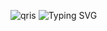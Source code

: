 ![qris](https://github.com/user-attachments/assets/1d47cc4b-d1ba-4603-b09c-2debc2397537)
<img
        src="https://readme-typing-svg.herokuapp.com?font=ShadowsIntoLightsize=50&duration=5500&color=f70787&background=FF673200&center=true&vCenter=true&lines=SCAN+QRIS+UNTUK+MEMBAYAR😊"
            alt="Typing SVG"
        />
    </a>
</p>
</div>
